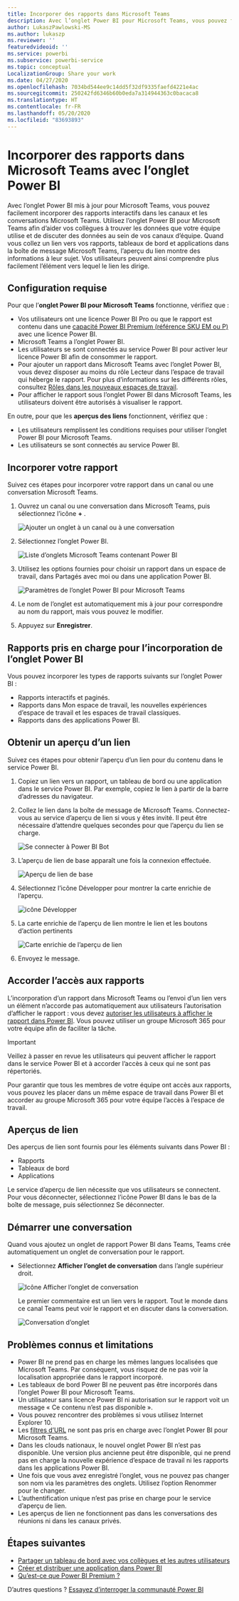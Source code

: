 ```yaml
---
title: Incorporer des rapports dans Microsoft Teams
description: Avec l’onglet Power BI pour Microsoft Teams, vous pouvez facilement incorporer des rapports interactifs dans des canaux et des conversations.
author: LukaszPawlowski-MS
ms.author: lukaszp
ms.reviewer: ''
featuredvideoid: ''
ms.service: powerbi
ms.subservice: powerbi-service
ms.topic: conceptual
LocalizationGroup: Share your work
ms.date: 04/27/2020
ms.openlocfilehash: 7034bd544ee9c14dd5f32df9335faefd4221e4ac
ms.sourcegitcommit: 250242fd6346b60b0eda7a314944363c0bacaca8
ms.translationtype: HT
ms.contentlocale: fr-FR
ms.lasthandoff: 05/20/2020
ms.locfileid: "83693893"
---
```

# <a name="embed-reports-in-microsoft-teams-with-the-power-bi-tab"></a>Incorporer des rapports dans Microsoft Teams avec l’onglet Power BI

Avec l’onglet Power BI mis à jour pour Microsoft Teams, vous pouvez facilement incorporer des rapports interactifs dans les canaux et les conversations Microsoft Teams. Utilisez l’onglet Power BI pour Microsoft Teams afin d’aider vos collègues à trouver les données que votre équipe utilise et de discuter des données au sein de vos canaux d’équipe.  Quand vous collez un lien vers vos rapports, tableaux de bord et applications dans la boîte de message Microsoft Teams, l’aperçu du lien montre des informations à leur sujet. Vos utilisateurs peuvent ainsi comprendre plus facilement l’élément vers lequel le lien les dirige.

## <a name="requirements"></a>Configuration requise

Pour que l’**onglet Power BI pour Microsoft Teams** fonctionne, vérifiez que :

- Vos utilisateurs ont une licence Power BI Pro ou que le rapport est contenu dans une [capacité Power BI Premium (référence SKU EM ou P)](../admin/service-premium-what-is.md) avec une licence Power BI.
- Microsoft Teams a l’onglet Power BI.
- Les utilisateurs se sont connectés au service Power BI pour activer leur licence Power BI afin de consommer le rapport.
- Pour ajouter un rapport dans Microsoft Teams avec l’onglet Power BI, vous devez disposer au moins du rôle Lecteur dans l’espace de travail qui héberge le rapport. Pour plus d’informations sur les différents rôles, consultez [Rôles dans les nouveaux espaces de travail](service-new-workspaces.md#roles-in-the-new-workspaces).
- Pour afficher le rapport sous l’onglet Power BI dans Microsoft Teams, les utilisateurs doivent être autorisés à visualiser le rapport.

En outre, pour que les **aperçus des liens** fonctionnent, vérifiez que :
- Les utilisateurs remplissent les conditions requises pour utiliser l’onglet Power BI pour Microsoft Teams.
- Les utilisateurs se sont connectés au service Power BI. 


## <a name="embed-your-report"></a>Incorporer votre rapport

Suivez ces étapes pour incorporer votre rapport dans un canal ou une conversation Microsoft Teams.

1. Ouvrez un canal ou une conversation dans Microsoft Teams, puis sélectionnez l’icône **+** .

    ![Ajouter un onglet à un canal ou à une conversation](media/service-embed-report-microsoft-teams/service-embed-report-microsoft-teams-add.png)

2. Sélectionnez l’onglet Power BI.

    ![Liste d’onglets Microsoft Teams contenant Power BI](media/service-embed-report-microsoft-teams/service-embed-report-microsoft-teams-tab.png)

3. Utilisez les options fournies pour choisir un rapport dans un espace de travail, dans Partagés avec moi ou dans une application Power BI.

    ![Paramètres de l’onglet Power BI pour Microsoft Teams](media/service-embed-report-microsoft-teams/service-embed-report-microsoft-teams-tab-settings.png)

4. Le nom de l’onglet est automatiquement mis à jour pour correspondre au nom du rapport, mais vous pouvez le modifier. 

5. Appuyez sur **Enregistrer**.

## <a name="supported-reports-for-embedding-the-power-bi-tab"></a>Rapports pris en charge pour l’incorporation de l’onglet Power BI
Vous pouvez incorporer les types de rapports suivants sur l’onglet Power BI :

- Rapports interactifs et paginés.
- Rapports dans Mon espace de travail, les nouvelles expériences d’espace de travail et les espaces de travail classiques.
- Rapports dans des applications Power BI.

## <a name="get-a-link-preview"></a>Obtenir un aperçu d’un lien

Suivez ces étapes pour obtenir l’aperçu d’un lien pour du contenu dans le service Power BI.

1. Copiez un lien vers un rapport, un tableau de bord ou une application dans le service Power BI. Par exemple, copiez le lien à partir de la barre d’adresses du navigateur.

2. Collez le lien dans la boîte de message de Microsoft Teams. Connectez-vous au service d’aperçu de lien si vous y êtes invité. Il peut être nécessaire d’attendre quelques secondes pour que l’aperçu du lien se charge.

    ![Se connecter à Power BI Bot](media/service-embed-report-microsoft-teams/service-teams-link-preview-sign-in-needed.png)

3. L’aperçu de lien de base apparaît une fois la connexion effectuée.

    ![Aperçu de lien de base](media/service-embed-report-microsoft-teams/service-teams-link-preview-basic.png)

4. Sélectionnez l’icône Développer pour montrer la carte enrichie de l’aperçu.

    ![icône Développer](media/service-embed-report-microsoft-teams/service-teams-link-preview-expand-icon.png)

5. La carte enrichie de l’aperçu de lien montre le lien et les boutons d’action pertinents

    ![Carte enrichie de l’aperçu de lien](media/service-embed-report-microsoft-teams/service-teams-link-preview-nice-card.png)

6. Envoyez le message.



## <a name="grant-access-to-reports"></a>Accorder l’accès aux rapports

L’incorporation d’un rapport dans Microsoft Teams ou l’envoi d’un lien vers un élément n’accorde pas automatiquement aux utilisateurs l’autorisation d’afficher le rapport : vous devez [autoriser les utilisateurs à afficher le rapport dans Power BI](service-share-dashboards.md). Vous pouvez utiliser un groupe Microsoft 365 pour votre équipe afin de faciliter la tâche.

> [!IMPORTANT]
> Veillez à passer en revue les utilisateurs qui peuvent afficher le rapport dans le service Power BI et à accorder l’accès à ceux qui ne sont pas répertoriés.

Pour garantir que tous les membres de votre équipe ont accès aux rapports, vous pouvez les placer dans un même espace de travail dans Power BI et accorder au groupe Microsoft 365 pour votre équipe l’accès à l’espace de travail.

## <a name="link-previews"></a>Aperçus de lien 

Des aperçus de lien sont fournis pour les éléments suivants dans Power BI :
- Rapports
- Tableaux de bord
- Applications

Le service d’aperçu de lien nécessite que vos utilisateurs se connectent. Pour vous déconnecter, sélectionnez l’icône Power BI dans le bas de la boîte de message, puis sélectionnez Se déconnecter.

## <a name="start-a-conversation"></a>Démarrer une conversation

Quand vous ajoutez un onglet de rapport Power BI dans Teams, Teams crée automatiquement un onglet de conversation pour le rapport. 

- Sélectionnez **Afficher l’onglet de conversation** dans l’angle supérieur droit.

    ![Icône Afficher l’onglet de conversation](media/service-embed-report-microsoft-teams/power-bi-teams-conversation-icon.png)

    Le premier commentaire est un lien vers le rapport. Tout le monde dans ce canal Teams peut voir le rapport et en discuter dans la conversation.

    ![Conversation d’onglet](media/service-embed-report-microsoft-teams/power-bi-teams-conversation-tab.png)

## <a name="known-issues-and-limitations"></a>Problèmes connus et limitations

- Power BI ne prend pas en charge les mêmes langues localisées que Microsoft Teams. Par conséquent, vous risquez de ne pas voir la localisation appropriée dans le rapport incorporé.
- Les tableaux de bord Power BI ne peuvent pas être incorporés dans l’onglet Power BI pour Microsoft Teams.
- Un utilisateur sans licence Power BI ni autorisation sur le rapport voit un message « Ce contenu n’est pas disponible ».
- Vous pouvez rencontrer des problèmes si vous utilisez Internet Explorer 10. <!--You can look at the [browsers support for Power BI](../consumer/end-user-browsers.md) and for [Microsoft 365](https://products.office.com/office-system-requirements#Browsers-section). -->
- Les [filtres d’URL](service-url-filters.md) ne sont pas pris en charge avec l’onglet Power BI pour Microsoft Teams.
- Dans les clouds nationaux, le nouvel onglet Power BI n’est pas disponible. Une version plus ancienne peut être disponible, qui ne prend pas en charge la nouvelle expérience d’espace de travail ni les rapports dans les applications Power BI. 
- Une fois que vous avez enregistré l’onglet, vous ne pouvez pas changer son nom via les paramètres des onglets. Utilisez l’option Renommer pour le changer.
- L’authentification unique n’est pas prise en charge pour le service d’aperçu de lien.
- Les aperçus de lien ne fonctionnent pas dans les conversations des réunions ni dans les canaux privés.

## <a name="next-steps"></a>Étapes suivantes
- [Partager un tableau de bord avec vos collègues et les autres utilisateurs](service-share-dashboards.md)  
- [Créer et distribuer une application dans Power BI](service-create-distribute-apps.md)  
- [Qu’est-ce que Power BI Premium ?](../admin/service-premium-what-is.md)

D’autres questions ? [Essayez d’interroger la communauté Power BI](https://community.powerbi.com/)
